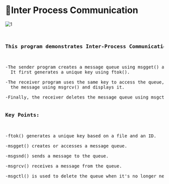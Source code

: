 <h1>📝Inter Process Communication</h1>

![1](https://github.com/user-attachments/assets/47f2bca4-906a-40cf-a178-4480fac89648)


<pre>
  
<h3>This program demonstrates Inter-Process Communication (IPC) using message queues in C.</h3>

-The sender program creates a message queue using msgget() and sends data using msgsnd().
  It first generates a unique key using ftok().

-The receiver program uses the same key to access the queue, then retrieves
  the message using msgrcv() and displays it.

-Finally, the receiver deletes the message queue using msgctl() with IPC_RMID to clean up resources.

<h3>Key Points:</h3>
  
-ftok() generates a unique key based on a file and an ID.

-msgget() creates or accesses a message queue.

-msgsnd() sends a message to the queue.

-msgrcv() receives a message from the queue.

-msgctl() is used to delete the queue when it's no longer needed.
</pre>
